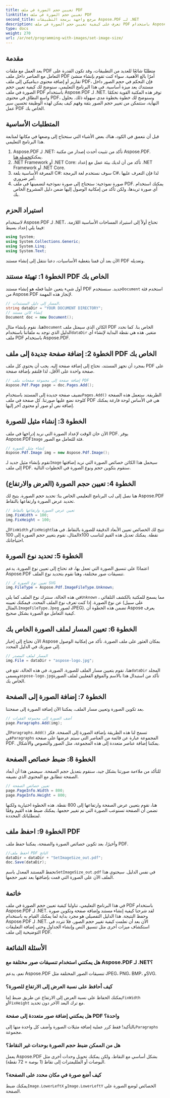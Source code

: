 ```yaml
---
title: تعيين حجم الصورة في ملف PDF
linktitle: تعيين حجم الصورة في ملف PDF
second_title: مرجع واجهة برمجة التطبيقات Aspose.PDF لـ .NET
description: تعرف على كيفية تعيين حجم الصورة في ملف PDF باستخدام Aspose.PDF لـ .NET. سيساعدك هذا الدليل التفصيلي على تغيير حجم الصور وضبط خصائص الصفحة وحفظ ملفات PDF.
type: docs
weight: 270
url: /ar/net/programming-with-images/set-image-size/
---
```

## مقدمة

يعد العمل مع ملفات PDF متطلبًا شائعًا للعديد من التطبيقات، وقد تكون القدرة على التعامل مع العناصر داخل ملف PDF أمرًا بالغ الأهمية. سواء كنت تقوم بإنشاء منشئ تقارير أو إضافة محتوى ديناميكي إلى ملف PDF، فإن التحكم في حجم الصور داخل مستندك يعد ميزة أساسية. في هذا البرنامج التعليمي، سنوضح لك كيفية تعيين حجم الصورة في ملف PDF باستخدام Aspose.PDF لـ .NET. توفر هذه المكتبة القوية تحكمًا واسع النطاق في محتوى PDF، وسنوضح لك خطوة بخطوة مدى سهولة ذلك. بحلول النهاية، ستتمكن من تغيير حجم الصور بثقة وفهم كيف يمكن لهذه الوظيفة تحسين سير عمل PDF الخاص بك.


## المتطلبات الأساسية

قبل أن نتعمق في الكود، هناك بعض الأشياء التي ستحتاج إلى وضعها في مكانها لمتابعة هذا البرنامج التعليمي.

1.  Aspose.PDF لـ .NET: تأكد من تثبيت أحدث إصدار من مكتبة Aspose.PDF. يمكنك[تحميله هنا](https://releases.aspose.com/pdf/net/).
2. .NET Framework أو .NET Core: تأكد من أن لديك بيئة عمل مع إعداد .NET Framework أو .NET Core.
3. المعرفة الأساسية بلغة C#: سوف نستخدم لغة البرمجة C#، لذا فإن التعرف عليها أمر ضروري.
4. صورة نموذجية: ستحتاج إلى صورة نموذجية لتضمينها في ملف PDF. يمكنك استخدام أي صورة تريدها، ولكن تأكد من إمكانية الوصول إليها ضمن دليل المشروع الخاص بك.

## استيراد الحزم

لاستخدام Aspose.PDF لـ .NET، تحتاج أولاً إلى استيراد المساحات الأساسية اللازمة. فيما يلي إعداد بسيط:

```csharp
using System;
using System.Collections.Generic;
using System.Linq;
using System.Text;
```

الآن بعد أن قمنا بتغطية الأساسيات، دعنا ننتقل إلى إنشاء مستند PDF وتعديله.

## الخطوة 1: تهيئة مستند PDF الخاص بك

 أول شيء يتعين علينا فعله هو إنشاء مستند PDF جديد. سنستخدم`Document` استخدم فئة من Aspose.PDF لإنجاز هذه المهمة.

```csharp
// المسار إلى دليل المستندات.
string dataDir = "YOUR DOCUMENT DIRECTORY";
// إنشاء كائن مستند
Document doc = new Document();
```
 
 هنا، نقوم بإنشاء مثال`Document` الكائن الذي سيمثل ملف PDF الخاص بنا. كما نحدد الدليل الذي توجد به ملفاتنا باستخدام`dataDir` متغير. هذه هي نقطة البداية لإنشاء أي ملف PDF باستخدام Aspose.PDF.

## الخطوة 2: إضافة صفحة جديدة إلى ملف PDF الخاص بك

بمجرد أن نجهز المستند، نحتاج إلى إضافة صفحة إليه. يجب أن يحتوي كل ملف PDF على صفحة واحدة على الأقل، لذا فلنقم بإضافة صفحة.

```csharp
// إضافة صفحة إلى مجموعة صفحات ملف PDF
Aspose.Pdf.Page page = doc.Pages.Add();
```
 
 نضيف صفحة جديدة إلى المستند باستخدام`Pages.Add()` الطريقة. ستعمل هذه الصفحة كلوحة نضع عليها صورتنا. كل صفحة في ملف PDF هي في الأساس لوحة فارغة يمكنك إضافة نص أو صور أو محتوى آخر إليها.

## الخطوة 3: إنشاء مثيل للصورة

 الآن حان الوقت لإعداد الصورة التي نريد إدراجها في ملف PDF. يوفر Aspose.PDF`Image` فئة للتعامل مع الصور.

```csharp
// إنشاء مثيل للصورة
Aspose.Pdf.Image img = new Aspose.Pdf.Image();
```
 
 نقوم بإنشاء مثيل جديد لـ`Image` سيحمل هذا الكائن خصائص الصورة التي نريد إضافتها إلى ملف PDF. سنقوم بتكوين حجم ونوع الصورة في الخطوات التالية.

## الخطوة 4: تعيين حجم الصورة (العرض والارتفاع)

هنا نصل إلى لب البرنامج التعليمي الخاص بنا: تحديد حجم الصورة. يتيح لك Aspose.PDF تحديد عرض الصورة وارتفاعها بالنقاط.

```csharp
// تعيين عرض الصورة وارتفاعها بالنقاط
img.FixWidth = 100;
img.FixHeight = 100;
```
 
 ال`FixWidth` و`FixHeight`تتيح لك الخصائص تعيين الأبعاد الدقيقة للصورة بالنقاط. في هذا المثال، نقوم بتغيير حجم الصورة إلى 100x100 نقطة. يمكنك تعديل هذه القيم لتناسب احتياجاتك.

## الخطوة 5: تحديد نوع الصورة

اعتمادًا على تنسيق الصورة التي تعمل بها، قد تحتاج إلى تعيين نوع الصورة. يدعم Aspose.PDF تنسيقات صور مختلفة، وهنا نقوم بتحديد نوع الملف.

```csharp
// تعيين نوع الصورة كـ SVG
img.FileType = Aspose.Pdf.ImageFileType.Unknown;
```
 
 في هذه الحالة، سنترك نوع الملف كما يلي`Unknown` ، مما يسمح للمكتبة بالكشف التلقائي عن نوع الصورة. إذا كنت تعرف نوع الملف المحدد، فيمكنك تعيينه (على سبيل المثال،`ImageFileType.Jpeg` لصور JPEG). تضمن هذه الخطوة أن Aspose يعرف كيفية التعامل مع الصورة بشكل صحيح.

## الخطوة 6: تعيين المسار لملف الصورة الخاص بك

الآن نحتاج إلى إخبار Aspose بمكان العثور على ملف الصورة. تأكد من إمكانية الوصول إلى صورتك في الدليل المحدد.

```csharp
// المسار لملف المصدر
img.File = dataDir + "aspose-logo.jpg";
```
 
 هنا، نقوم بتعيين مسار الملف للصورة. الصورة، في هذه الحالة، تقع في`dataDir` المجلد ويسمى`aspose-logo.jpg`تأكد من استبدال هذا بالاسم والموقع الفعليين لملف الصورة الخاص بك.

## الخطوة 7: إضافة الصورة إلى الصفحة

بعد تكوين الصورة وتعيين مسار الملف، يمكننا الآن إضافة الصورة إلى صفحتنا.

```csharp
// أضف الصورة إلى مجموعة الفقرات
page.Paragraphs.Add(img);
```
 
 ال`Paragraphs.Add()` تسمح لنا هذه الطريقة بإضافة الصورة إلى الصفحة. فكر في`Paragraphs` المجموعة عبارة عن قائمة من العناصر التي سيتم عرضها على صفحة PDF. يمكننا إضافة عناصر متعددة إلى هذه المجموعة، مثل الصور والنصوص والأشكال.

## الخطوة 8: ضبط خصائص الصفحة

للتأكد من ملاءمة صورتنا بشكل جيد، سنقوم بتعديل حجم الصفحة. سيضمن هذا أن أبعاد الصفحة تتطابق مع المحتوى الذي نضيفه.

```csharp
// تعيين خصائص الصفحة
page.PageInfo.Width = 800;
page.PageInfo.Height = 800;
```
 
هنا، نقوم بتعيين عرض الصفحة وارتفاعها إلى 800 نقطة. هذه الخطوة اختيارية ولكنها تضمن أن الصفحة تستوعب الصورة التي تم تغيير حجمها. يمكنك ضبط هذه القيم وفقًا لمتطلباتك المحددة.

## الخطوة 9: احفظ ملف PDF

وأخيرًا، بعد تكوين خصائص الصورة والصفحة، يمكننا حفظ ملف PDF.

```csharp
//احفظ ملف PDF الناتج
dataDir = dataDir + "SetImageSize_out.pdf";
doc.Save(dataDir);
```
 
 نحفظ المستند المعدل باسم`SetImageSize_out.pdf` في نفس الدليل. سيحتوي هذا الملف الآن على الصورة التي قمت بإضافتها بعد تغيير حجمها.

## خاتمة

في هذا البرنامج التعليمي، تناولنا كيفية تعيين حجم الصورة في ملف PDF باستخدام Aspose.PDF لـ .NET. لقد شرحنا كيفية إنشاء مستند وإضافة صفحة وتكوين صورة وحفظ النتيجة. هذا الدليل التفصيلي هو مجرد بداية لما يمكنك القيام به باستخدام Aspose.PDF لـ .NET. الآن بعد أن تعلمت كيفية تغيير حجم الصور، فلا تتردد في استكشاف ميزات أخرى مثل تنسيق النص وإنشاء الجداول وحتى إضافة التعليقات التوضيحية إلى ملف PDF.

## الأسئلة الشائعة

### هل يمكنني استخدام تنسيقات صور مختلفة مع Aspose.PDF لـ .NET؟  
نعم، يدعم Aspose.PDF تنسيقات الصور المختلفة مثل JPEG، PNG، BMP، وSVG.

### كيف أحافظ على نسبة العرض إلى الارتفاع للصورة؟  
 يمكنك الحفاظ على نسبة العرض إلى الارتفاع عن طريق ضبط إما`FixWidth` أو`FixHeight` مع ترك البعد الآخر دون تحديد.

### هل يمكنني إضافة صور متعددة إلى صفحة PDF واحدة؟  
بالتأكيد! فقط كرر عملية إضافة مثيلات الصورة وأضف كل واحدة منها إلى`Paragraphs` مجموعة.

### هل من الممكن ضبط حجم الصورة بوحدات غير النقاط؟  
يعمل Aspose.PDF بشكل أساسي مع النقاط، ولكن يمكنك تحويل وحدات أخرى مثل البوصات أو الملليمترات إلى نقاط (1 بوصة = 72 نقطة).

### كيف أضع صورة في مكان محدد على الصفحة؟  
 يمكنك ضبط`Image.LowerLeftX` و`Image.LowerLeftY` الخصائص لوضع الصورة على الصفحة.